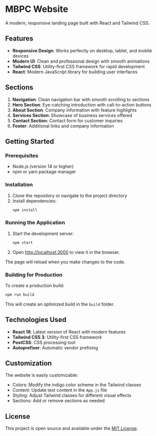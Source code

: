 # MBPC Website

A modern, responsive landing page built with React and Tailwind CSS.

## Features

- **Responsive Design**: Works perfectly on desktop, tablet, and mobile devices
- **Modern UI**: Clean and professional design with smooth animations
- **Tailwind CSS**: Utility-first CSS framework for rapid development
- **React**: Modern JavaScript library for building user interfaces

## Sections

1. **Navigation**: Clean navigation bar with smooth scrolling to sections
2. **Hero Section**: Eye-catching introduction with call-to-action buttons
3. **About Section**: Company information with feature highlights
4. **Services Section**: Showcase of business services offered
5. **Contact Section**: Contact form for customer inquiries
6. **Footer**: Additional links and company information

## Getting Started

### Prerequisites

- Node.js (version 14 or higher)
- npm or yarn package manager

### Installation

1. Clone the repository or navigate to the project directory
2. Install dependencies:
   ```bash
   npm install
   ```

### Running the Application

1. Start the development server:
   ```bash
   npm start
   ```

2. Open [http://localhost:3000](http://localhost:3000) to view it in the browser.

The page will reload when you make changes to the code.

### Building for Production

To create a production build:

```bash
npm run build
```

This will create an optimized build in the `build` folder.

## Technologies Used

- **React 18**: Latest version of React with modern features
- **Tailwind CSS 3**: Utility-first CSS framework
- **PostCSS**: CSS processing tool
- **Autoprefixer**: Automatic vendor prefixing

## Customization

The website is easily customizable:

- Colors: Modify the indigo color scheme in the Tailwind classes
- Content: Update text content in the `App.js` file
- Styling: Adjust Tailwind classes for different visual effects
- Sections: Add or remove sections as needed

## License

This project is open source and available under the [MIT License](LICENSE).



